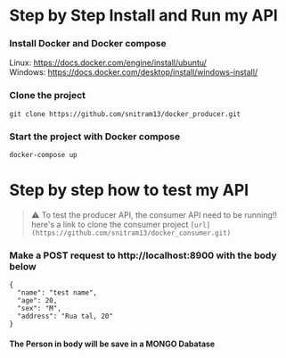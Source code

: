 # Step by Step Install and Run my API

### Install Docker and Docker compose
  Linux: https://docs.docker.com/engine/install/ubuntu/  </br>
  Windows: https://docs.docker.com/desktop/install/windows-install/

### Clone the project
  ```git clone https://github.com/snitram13/docker_producer.git```
 
### Start the project with Docker compose
 ```docker-compose up```
 
# Step by step how to test my API

> :warning: To test the producer API, the consumer API need to be running!! </br>
> here's a link to clone the consumer project ```[url](https://github.com/snitram13/docker_consumer.git)```

### Make a POST request to http://localhost:8900 with the body below
``` 
{
  "name": "test name",
  "age": 20,
  "sex": "M",
  "address": "Rua tal, 20"
}
```

#### The Person in body will be save in a MONGO Dabatase

